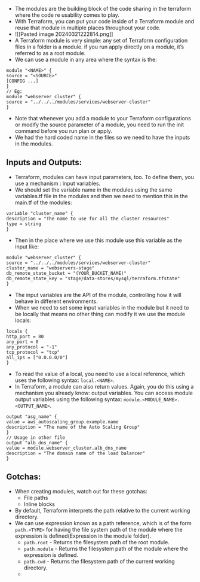 - The modules are the building block of the code sharing in the terraform where the code re usability comes to play.
- With Terraform, you can put your code inside of a Terraform module and reuse that module in multiple places throughout your code.
- ![[Pasted image 20240321222814.png]]
- A Terraform module is very simple: any set of Terraform configuration files in a folder is a module. if you run apply directly on a module, it’s referred to as a root module.
- We can use a module in any area where the syntax is the:
```
module "<NAME>" {
source = "<SOURCE>"
[CONFIG ...]
}
// Eg:
module "webserver_cluster" {
source = "../../../modules/services/webserver-cluster"
}
```
* Note that whenever you add a module to your Terraform configurations or modify the source parameter of a module, you need to run the init command before you run plan or apply.
* We had the hard coded name in the files so we need to have the inputs in the modules.
## Inputs and Outputs:
- Terraform, modules can have input parameters, too. To define them, you use a mechanism : input variables.
- We should set the variable name in the modules using the same variables.tf file in the modules and then we need to mention this in the main.tf of the modules:
```
variable "cluster_name" {
description = "The name to use for all the cluster resources"
type = string
}
```
- Then in the place where we use this module use this variable as the input like:
```
module "webserver_cluster" {
source = "../../../modules/services/webserver-cluster"
cluster_name = "webservers-stage"
db_remote_state_bucket = "(YOUR_BUCKET_NAME)"
db_remote_state_key = "stage/data-stores/mysql/terraform.tfstate"
}
```
* The input variables are the API of the module, controlling how it will behave in different environments.
* When we need to set some input variables in the module but it need to be locally that means no other thing can modify it we use the module locals:
```
locals {
http_port = 80
any_port = 0
any_protocol = "-1"
tcp_protocol = "tcp"
all_ips = ["0.0.0.0/0"]
}
```
- To read the value of a local, you need to use a local reference, which uses the following syntax: `local.<NAME>`.
- In Terraform, a module can also return values. Again, you do this using a mechanism you already know: output variables. You can access module output variables using the following syntax: `module.<MODULE_NAME>.<OUTPUT_NAME>`.
```
output "asg_name" {
value = aws_autoscaling_group.example.name
description = "The name of the Auto Scaling Group"
}
// Usage in other file
output "alb_dns_name" {
value = module.webserver_cluster.alb_dns_name
description = "The domain name of the load balancer"
}
```
## Gotchas:
- When creating modules, watch out for these gotchas:
	- File paths
	- Inline blocks
- By default, Terraform interprets the path relative to the current working directory.
- We can use expression known as a path reference, which is of the form `path.<TYPE>` for having the file system path of the module where the expression is defined(Expression in the module folder).
	-  `path.root` - Returns the filesystem path of the root module.
	- `path.module` - Returns the filesystem path of the module where the expression is defined.
	- `path.cwd` - Returns the filesystem path of the current working directory.
	- 